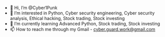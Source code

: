 - 👋 Hi, I’m @Cyber1Punk
- 👀 I’m interested in Python, Cyber security engineering, Cyber security analysis, Ethical hacking, Stock trading, Stock investing
- 🌱 I’m currently learning Advanced Python, Stock trading, Stock investing
- 📫 How to reach me through my Gmail - cyber.guard.work@gmail.com
